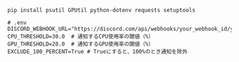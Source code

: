 ``` pip install psutil GPUtil python-dotenv requests setuptools ```

```
# .env
DISCORD_WEBHOOK_URL="https://discord.com/api/webhooks/your_webhook_id/your_webhook_token"
CPU_THRESHOLD=30.0  # 通知するCPU使用率の閾値（%）
GPU_THRESHOLD=20.0  # 通知するGPU使用率の閾値（%）
EXCLUDE_100_PERCENT=True # Trueにすると、100%のとき通知を除外
```


